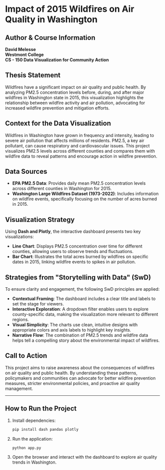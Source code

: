 # Impact of 2015 Wildfires on Air Quality in Washington

## Author & Course Information  
**David Melesse**  
**Westmont College**  
**CS - 150 Data Visualization for Community Action**  

## Thesis Statement  
Wildfires have a significant impact on air quality and public health. By analyzing PM2.5 concentration levels before, during, and after major wildfires in Washington state in 2015, this visualization highlights the relationship between wildfire activity and air pollution, advocating for increased wildfire prevention and mitigation efforts.

## Context for the Data Visualization  
Wildfires in Washington have grown in frequency and intensity, leading to severe air pollution that affects millions of residents. PM2.5, a key air pollutant, can cause respiratory and cardiovascular issues. This project visualizes PM2.5 levels across different counties and compares them with wildfire data to reveal patterns and encourage action in wildfire prevention.

## Data Sources  
- **EPA PM2.5 Data**: Provides daily mean PM2.5 concentration levels across different counties in Washington for 2015.  
- **Washington Large Wildfires Dataset (1973-2022)**: Includes information on wildfire events, specifically focusing on the number of acres burned in 2015.  

## Visualization Strategy  
Using **Dash and Plotly**, the interactive dashboard presents two key visualizations:
- **Line Chart**: Displays PM2.5 concentration over time for different counties, allowing users to observe trends and fluctuations.
- **Bar Chart**: Illustrates the total acres burned by wildfires on specific dates in 2015, linking wildfire events to spikes in air pollution.

## Strategies from "Storytelling with Data" (SwD)  
To ensure clarity and engagement, the following SwD principles are applied:
- **Contextual Framing**: The dashboard includes a clear title and labels to set the stage for viewers.
- **Interactive Exploration**: A dropdown filter enables users to explore county-specific data, making the visualization more relevant to different regions.
- **Visual Simplicity**: The charts use clean, intuitive designs with appropriate colors and axis labels to highlight key insights.
- **Narrative Flow**: The combination of PM2.5 trends and wildfire data helps tell a compelling story about the environmental impact of wildfires.

## Call to Action  
This project aims to raise awareness about the consequences of wildfires on air quality and public health. By understanding these patterns, policymakers and communities can advocate for better wildfire prevention measures, stricter environmental policies, and proactive air quality management.

---

## How to Run the Project  
1. Install dependencies:  
   ```bash
   pip install dash pandas plotly
   ```  
2. Run the application:  
   ```bash
   python app.py
   ```  
3. Open the browser and interact with the dashboard to explore air quality trends in Washington.





